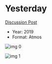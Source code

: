 # Yesterday

[Discussion Post](https://www.avsforum.com/threads/bass-eq-for-filtered-movies.2995212/post-58552590)

* Year: 2019
* Format: Atmos

![img 0](https://i.imgur.com/9dMO2BV.jpg)

![img 1](https://i.imgur.com/WWGrh6u.png)

